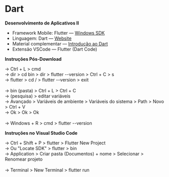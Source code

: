 # Dart
<b>Desenvolvimento de Aplicativos II</b>

* Framework Mobile: Flutter — <a href="https://docs.flutter.dev/get-started/install/windows"> Windows SDK </a>
* Linguagem: Dart — <a href="https://dartpad.dev/"> Website </a> 
* Material complementar — <a href="https://www.paulocagol.dev.br/2021/04/00004-introducao-linguagem-dart/"> Introdução ao Dart </a>
* Extensão VSCode — Flutter (Dart Code)

<b>Instruções Pós-Download</b>

→ Ctrl + L >  cmd <br>
→ dir > cd bin > dir > flutter --version > Ctrl + C > s <br>
→ flutter > cd / > flutter --version > exit <br>
<br>
→ bin (pasta) > Ctrl + L > Ctrl + C <br>
→ (pesquisa) > editar variáveis <br>
→ Avançado > Variáveis de ambiente > Variáveis do sistema > Path > Novo > Ctrl + V <br>
→ Ok > Ok > Ok <br>
<br>
→ Windows + R > cmd > flutter --version

<b>Instruções no Visual Studio Code</b>

→ Ctrl + Shift + P > flutter > Flutter New Project <br>
→ Ou "Locate SDK" > flutter > bin <br>
→ Application > Criar pasta (Documentos) + nome > Selecionar > Renomear projeto <br>
<br>
→ Terminal > New Terminal > flutter run
